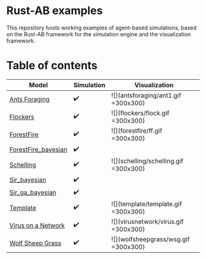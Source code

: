 # Rust-AB examples

This repository hosts working examples of agent-based simulations, based on the Rust-AB framework for the simulation engine and the visualization framework.

#  Table of contents

| Model                                       | Simulation         | Visualization                             |
| --------------------------------------------| ------------------ | ----------------------------------------- |
| [Ants Foraging](antsforaging)               | :heavy_check_mark: | ![](antsforaging/ant1.gif =300x300)       | 
| [Flockers](flockers)                        | :heavy_check_mark: | ![](flockers/flock.gif =300x300)          |
| [ForestFire](forestfire)                    | :heavy_check_mark: | ![](forestfire/ff.gif =300x300)           |
| [ForestFire_bayesian](forestfire_bayesian)  | :heavy_check_mark: |
| [Schelling](schelling)                      | :heavy_check_mark: | ![](schelling/schelling.gif =300x300)     |
| [Sir_bayesian](forestfire)                  | :heavy_check_mark: |
| [Sir_ga_bayesian](forestfire)               | :heavy_check_mark: |
| [Template](template)                        | :heavy_check_mark: | ![](template/template.gif =300x300)       |
| [Virus on a Network](virusnetwork)          | :heavy_check_mark: | ![](virusnetwork/virus.gif =300x300)      |
| [Wolf Sheep Grass](wolfsheepgrass)          | :heavy_check_mark: | ![](wolfsheepgrass/wsg.gif =300x300)  |
